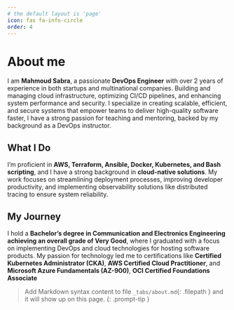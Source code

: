 ```yaml
---
# the default layout is 'page'
icon: fas fa-info-circle
order: 4
---
```

# About me
I am **Mahmoud Sabra**, a passionate **DevOps Engineer** with  over 2 years of experience in both startups and multinational companies. Building and managing cloud infrastructure, optimizing CI/CD pipelines, and enhancing system performance and security. I specialize in creating scalable, efficient, and secure systems that empower teams to deliver high-quality software faster, I have a strong passion for teaching and mentoring, backed by my background as a DevOps instructor.

## What I Do

I’m proficient in **AWS, Terraform, Ansible, Docker, Kubernetes, and Bash scripting**, and I have a strong background in **cloud-native solutions**. My work focuses on streamlining deployment processes, improving developer productivity, and implementing observability solutions like distributed tracing to ensure system reliability.

## My Journey
I hold a **Bachelor’s degree in Communication and Electronics Engineering achieving an overall grade of Very Good**, where I graduated with a focus on implementing DevOps and cloud technologies for hosting software products. My passion for technology led me to certifications like **Certified Kubernetes Administrator (CKA)**, **AWS Certified Cloud Practitioner**, and **Microsoft Azure Fundamentals (AZ-900)**, **OCI Certified Foundations Associate**
> Add Markdown syntax content to file `_tabs/about.md`{: .filepath } and it will show up on this page.
{: .prompt-tip }
